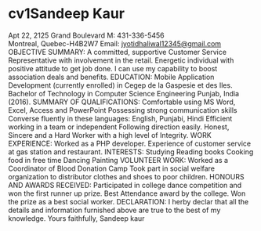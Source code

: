 # cv1Sandeep Kaur                                            
Apt 22, 2125 Grand Boulevard                                              M: 431-336-5456                
Montreal, Quebec-H4B2W7                                                       Email: jyotidhaliwal12345@gmail.com
OBJECTIVE SUMMARY:
A committed, supportive Customer Service Representative with involvement in the retail.
Energetic individual with positive attitude to get job done.
I can use my capability to boost association deals and benefits. 
EDUCATION:
 Mobile Application Development (currently enrolled) in Cegep de la Gaspesie et des Iles.   
Bachelor of Technology in Computer Science Engineering Punjab, India (2016).
SUMMARY OF QUALIFICATIONS:
Comfortable using MS Word, Excel, Access and PowerPoint
Possessing strong communication skills
Converse fluently in these languages: English, Punjabi, Hindi
Efficient working in a team or independent 
Following direction easily.
Honest, Sincere and a Hard Worker with a high level of Integrity.
WORK EXPERIENCE:
Worked as a PHP developer.
Experience of customer service at gas station and restaurant.
INTERESTS:
Studying
Reading books
Cooking food in free time
Dancing 
Painting
VOLUNTEER WORK:	
Worked as a Coordinator of Blood Donation Camp
Took part in social welfare organization to distributor clothes and shoes to poor children.
  HONOURS AND AWARDS RECEIVED:
Participated in college dance competition and won the first runner up prize.
Best Attendance award by the college.
Won the prize as a best social worker.
DECLARATION:
I herby declar that all the details and information furnished above are true to the best of my knowledge.
Yours faithfully,
Sandeep kaur

